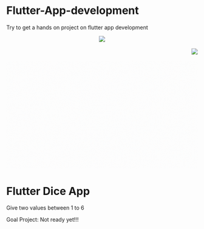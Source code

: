 # Flutter-App-development
Try to get a hands on project on flutter app development

<p align="center">
  <img src="docs/scenebmi.gif"> 
</p>
<p align="right">
  <img src="docs/scenecode1.gif" width="700"> 
</p>
<p align="center">
  <img src="docs/scenexylo.gif"> 
</p>

# Flutter Dice App
Give two values between 1 to 6


Goal Project: Not ready yet!!!
